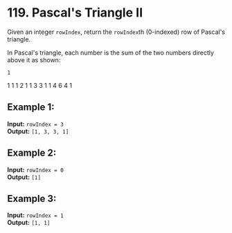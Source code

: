 # 119. Pascal's Triangle II

Given an integer `rowIndex`, return the `rowIndex`th (0-indexed) row of Pascal's triangle.

In Pascal's triangle, each number is the sum of the two numbers directly above it as shown:

    1
   1 1
  1 2 1
 1 3 3 1
1 4 6 4 1



## Example 1:

**Input:** `rowIndex = 3`  
**Output:** `[1, 3, 3, 1]`

## Example 2:

**Input:** `rowIndex = 0`  
**Output:** `[1]`

## Example 3:

**Input:** `rowIndex = 1`  
**Output:** `[1, 1]`
